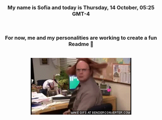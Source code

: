 


<div align="center">
<h3 >My name is Sofia and today is Thursday, 14 October, 05:25 GMT-4</h3><br>
<h3 >For now, me and my personalities are working to create a fun Readme 👋
</h3><br>
<img src='img/dwight.gif' alt='working...'/>
</div>
